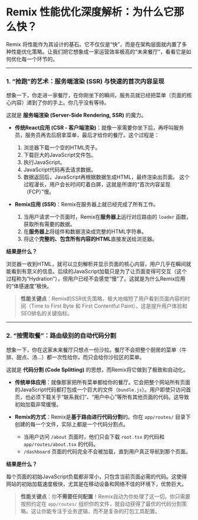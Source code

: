 # Remix 性能优化深度解析：为什么它那么快？

Remix 将性能作为其设计的基石。它不仅仅是“快”，而是在架构层面就内置了多种性能优化策略。让我们把它想象成一家运营效率极高的“未来餐厅”，看看它是如何优化每一个环节的。

---

### 1. “抢跑”的艺术：服务端渲染 (SSR) 与快速的首次内容呈现

想象一下，你走进一家餐厅，在你刚坐下的瞬间，服务员就已经把菜单（页面的核心内容）递到了你的手上。你几乎没有等待。

这就是 **服务端渲染 (Server-Side Rendering, SSR)** 的魔力。

-   **传统React应用 (CSR - 客户端渲染)**：就像一家需要你坐下后，再呼叫服务员，服务员再去后厨拿菜单，最后才给你的餐厅。这个过程是：
    1.  浏览器下载一个空的HTML壳子。
    2.  下载巨大的JavaScript文件包。
    3.  执行JavaScript。
    4.  JavaScript代码再去请求数据。
    5.  数据返回后，JavaScript再根据数据生成HTML，最终渲染出页面。
    这个过程漫长，用户会长时间盯着白屏，这就是所谓的“首次内容呈现（FCP）”慢。

-   **Remix应用 (SSR)**：Remix在服务器上就已经完成了所有工作。
    1.  当用户请求一个页面时，Remix在**服务器上**运行对应路由的 `loader` 函数，获取所有需要的数据。
    2.  在**服务器上**将组件和数据渲染成完整的HTML字符串。
    3.  将这个**完整的、包含所有内容的HTML**直接发送给浏览器。

**结果是什么？**

浏览器一收到HTML，就可以立刻解析并显示页面的核心内容，用户几乎在瞬间就能看到有意义的信息。后续的JavaScript加载只是为了让页面变得可交互（这个过程称为“Hydration”），但用户已经不会感觉“慢”了。这就是为什么Remix应用的“体感速度”极快。

> **性能关键点**：Remix的SSR优先策略，极大地缩短了用户看到页面内容的时间（Time to First Byte 和 First Contentful Paint），这是提升用户体验和SEO排名的关键指标。

---

### 2. “按需取餐”：路由级别的自动代码分割

想象一下，你在这家未来餐厅只想点一份沙拉。餐厅不会把整个厨房的菜单（牛排、甜点、汤...）都一次性给你，而只会给你沙拉区的菜单。

这就是 **代码分割 (Code Splitting)** 的思想，而Remix将它做到了极致和自动化。

-   **传统单体应用**：就像那家把所有菜单都给你的餐厅。它会把整个网站所有页面的JavaScript代码都打包成一个巨大的文件（`bundle.js`）。用户即使只访问首页，也必须下载关于“联系我们”、“用户中心”等所有其他页面的代码。这导致初始加载非常缓慢。

-   **Remix的方式**：Remix是**基于路由进行代码分割**的。你在 `app/routes/` 目录下创建的每一个文件，实际上都是一个代码分割点。
    -   当用户访问 `/about` 页面时，他们只会下载 `root.tsx` 的代码和 `app/routes/about.tsx` 的代码。
    -   `/dashboard` 页面的代码完全不会被加载，直到用户真正导航到那个页面。

**结果是什么？**

每个页面的初始JavaScript负载都非常小，只包含当前页面必需的代码。这使得网站的初始加载速度极快，尤其是在移动设备和网络不佳的环境下，优势巨大。

> **性能关键点**：你**不需要任何配置**！Remix自动为你处理了这一切。你只需要按照约定在 `app/routes/` 组织你的文件，就自动获得了最优的代码分割策略。这让你能专注于业务逻辑，而不是复杂的打包工具配置。